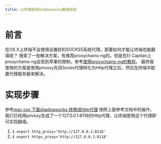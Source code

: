 ```yaml
---
title: 让终端使用Shadowsocks翻墙经验
---
```


# 前言 #
在OS X上终端不会使用设置好的SOCKS5系统代理，那要如何才能让终端也能翻墙呢？
搜索了一些解决方案，有推荐proxychains-ng的，但是在EI Capitan上proxychains-ng会受到苹果的限制，参考[使用proxychains-ng的教程](https://eliyar.biz/code/proxy-for-mac-terminal/)。
最终我使用的方案是使用privoxy先将Socks代理转化为Http代理之后，然后在终端中配置代理服务器来解决。

# 实现步骤 #
参考[mac osx 下面shadowsocks 转换成http代理](http://www.fyhqy.com/post-383.html)
按照上面参考文档中的操作，我们已经用privoxy生成了一个127.0.0.1:8118的Http代理，让终端使用这个代理即可实现翻墙。
1. `$ export http_proxy='http://127.0.0.1:8118'`
2. `$ export https_proxy='http://127.0.0.1:8118'`


